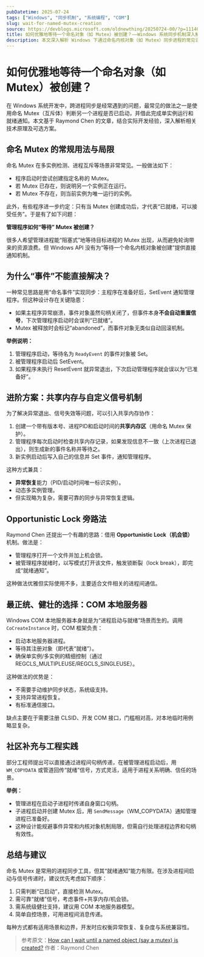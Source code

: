 ```yaml
---
pubDatetime: 2025-07-24
tags: ["Windows", "同步机制", "系统编程", "COM"]
slug: wait-for-named-mutex-creation
source: https://devblogs.microsoft.com/oldnewthing/20250724-00/?p=111406
title: 如何优雅地等待一个命名对象（如 Mutex）被创建？——Windows 系统同步机制深入解析
description: 本文深入解析 Windows 下通过命名内核对象（如 Mutex）同步进程的常见误区和改进方案，剖析事件、共享内存、Opportunistic Lock 以及 COM 本地服务器的优劣和原理，帮助开发者选择更健壮的跨进程同步设计。
---
```


# 如何优雅地等待一个命名对象（如 Mutex）被创建？

在 Windows 系统开发中，跨进程同步是经常遇到的问题，最常见的做法之一是使用命名 Mutex（互斥体）判断另一个进程是否已启动，并借此完成单实例运行和就绪通知。本文基于 Raymond Chen 的文章，结合实际开发经验，深入解析相关技术原理及可选方案。

## 命名 Mutex 的常规用法与局限

命名 Mutex 在多实例检测、进程互斥等场景非常常见。一般做法如下：

- 程序启动时尝试创建指定名称的 Mutex。
- 若 Mutex 已存在，则说明另一个实例正在运行。
- 若 Mutex 不存在，则当前实例为唯一运行的实例。

此外，有些程序进一步约定：只有当 Mutex 创建成功后，才代表“已就绪，可以接受任务”。于是有了如下问题：

**管理程序如何“等待” Mutex 被创建？**

很多人希望管理进程能“阻塞式”地等待目标进程的 Mutex 出现，从而避免轮询带来的资源浪费。但 Windows API 没有为“等待一个命名内核对象被创建”提供直接通知机制。

## 为什么“事件”不能直接解决？

一种常见思路是用“命名事件”实现同步：主程序在准备好后，SetEvent 通知管理程序。但这种设计存在关键隐患：

- 如果主程序异常崩溃，事件对象虽然句柄关闭了，但事件本身**不会自动重置信号**，下次管理程序启动时会误判“已就绪”。
- Mutex 被释放时会标记“abandoned”，而事件对象无类似自动回滚机制。

**举例说明：**

1. 管理程序启动，等待名为 `ReadyEvent` 的事件对象被 Set。
2. 被管理程序启动后 SetEvent。
3. 如果程序未执行 ResetEvent 就异常退出，下次启动管理程序就会误以为“已准备好”。

## 进阶方案：共享内存与自定义信号机制

为了解决异常退出、信号失效等问题，可以引入共享内存协作：

1. 创建一个带有版本号、进程PID和启动时间的**共享内存区**（用命名 Mutex 保护）。
2. 管理程序每次启动时检查共享内存记录，如果发现信息不一致（上次进程已退出），则生成新的事件名称并等待之。
3. 新实例启动后写入自己的信息并 Set 事件，通知管理程序。

这种方式兼具：

- **异常恢复**能力（PID/启动时间唯一标识实例）。
- 动态多实例管理。
- 但实现略为复杂，需要可靠的同步与异常恢复逻辑。

## Opportunistic Lock 旁路法

Raymond Chen 还提出一个有趣的思路：借用 **Opportunistic Lock（机会锁）** 机制。做法是：

- 管理程序打开一个文件并加上机会锁。
- 被管理程序就绪时，以写模式打开该文件，触发锁断裂（lock break），即完成“就绪通知”。

这种做法优雅但实际使用不多，主要适合文件相关的进程间通信。

## 最正统、健壮的选择：COM 本地服务器

Windows COM 本地服务器本身就是为“进程启动与就绪”场景而生的。调用 `CoCreateInstance` 时，COM 框架负责：

- 启动本地服务器进程。
- 等待其注册对象（即代表“就绪”）。
- 确保单实例/多实例的精细控制（通过 REGCLS_MULTIPLEUSE/REGCLS_SINGLEUSE）。

这种做法的优势是：

- 不需要手动维护同步状态，系统级支持。
- 支持异常进程恢复。
- 有标准通信接口。

缺点主要在于需要注册 CLSID、开发 COM 接口，门槛相对高，对本地临时用例略显复杂。

## 社区补充与工程实践

部分工程师提出可以直接通过进程间句柄传递，在被管理进程启动后，用 `WM_COPYDATA` 或管道回传“就绪”信号，方式灵活，适用于进程关系明确、信任的场景。

**举例：**

- 管理进程在启动子进程时传递自身窗口句柄。
- 子进程启动并创建 Mutex 后，用 `SendMessage`（WM_COPYDATA）通知管理进程已准备好。
- 这种设计能规避事件异常和内核对象机制局限，但需自行处理进程边界和句柄有效性。

## 总结与建议

命名 Mutex 是常用的进程同步工具，但其“就绪通知”能力有限。在涉及进程间启动与信号传递时，建议优先考虑如下顺序：

1. 只需判断“已启动”，直接检测 Mutex。
2. 需可靠“就绪”信号，考虑事件+共享内存/机会锁。
3. 需系统级健壮支持，建议用 COM 本地服务器模型。
4. 简单自控场景，可用进程间消息传递。

每种方式都有适用场景和边界，开发时应权衡异常恢复、复杂度与系统兼容性。

> 参考原文：[How can I wait until a named object (say a mutex) is created?](https://devblogs.microsoft.com/oldnewthing/20250724-00/?p=111406)
> 作者：Raymond Chen
